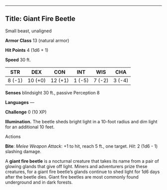 -------------------------
Title: Giant Fire Beetle
-------------------------


Small beast, unaligned

**Armor Class** 13 (natural armor)

**Hit Points** 4 (1d6 + 1)

**Speed** 30 ft.

| STR    | DEX     | CON     | INT     | WIS     | CHA
  |---------| -------- |--------- |--------- |---------| --------
| 8 (-1)   | 10 (+0)   | 12 (+1)   | 1 (-5)   | 7 (-2)   | 3 (-4)

**Senses** blindsight 30 ft., passive Perception 8

**Languages** —

**Challenge** 0 (10 XP)


**Illumination.** The beetle sheds bright light in a 10-foot radius
and dim light for an additional 10 feet.


Actions

**Bite**: *Melee Weapon Attack*: +1 to hit, reach 5 ft., one target.
*Hit*: 2 (1d6 - 1) slashing damage.

A **giant fire beetle** is a nocturnal creature that takes its name from
a pair of glowing glands that give off light. Miners and adventurers
prize these creatures, for a giant fire beetle’s glands continue to shed
light for 1d6 days after the beetle dies. Giant fire beetles are most
commonly found underground and in dark forests.

